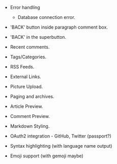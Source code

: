 * Error handling

	* Database connection error.

* 'BACK' button inside paragraph comment box.

* 'BACK' in the superbutton.

* Recent comments.

* Tags/Categories.

* RSS Feeds.

* External Links.

* Picture Upload.

* Paging and archives.

* Article Preview.

* Comment Preview.

* Markdown Styling.

* OAuth2 integration - GitHub, Twitter (passport?)

* Syntax highlighting (with language name output)

* Emoji support (with gemoji maybe)
